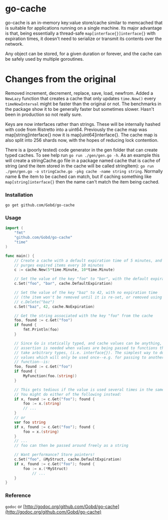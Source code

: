# go-cache

go-cache is an in-memory key:value store/cache similar to memcached that is
suitable for applications running on a single machine. Its major advantage is
that, being essentially a thread-safe `map[interface{}]interface{}` with expiration
times, it doesn't need to serialize or transmit its contents over the network.

Any object can be stored, for a given duration or forever, and the cache can be
safely used by multiple goroutines.

# Changes from the original

Removed increment, decrement, replace, save, load, newfrom. Added a `NewLazy` function
that creates a cache that only updates `time.Now()` every `timeNowInterval`
might be faster than the original or not. The benchmarks in the package show
it to be generally faster but sometimes slower. Hasn't been in production so not really sure.

Keys are now interfaces rather than strings. These will be internally hashed with
code from Ristretto into a uint64. Previously the cache map was map[string]interface{}
now it is map[uint64]interface{}. The cache map is also split into 256 shards now,
with the hopes of reducing lock contention.

There is a (poorly tested) code generator in the gen folder that can create typed caches. To see help
run `go run ./gen/gen.go -h`. As an example this will create a stringCache.go file in a
package named cache that is cache of string (and the item stored in the cache will be called stringItem):
`go run ./gen/gen.go -o stringCache.go -pkg cache -name string string`. Normally name & the item to be cached
can match, but if caching something like `map[string]interface{}` then the name can't match
the item being cached.

### Installation

`go get github.com/Gobd/go-cache`

### Usage

```go
import (
	"fmt"
	"github.com/Gobd/go-cache"
	"time"
)

func main() {
	// Create a cache with a default expiration time of 5 minutes, and which
	// purges expired items every 10 minutes
	c := cache.New(5*time.Minute, 10*time.Minute)

	// Set the value of the key "foo" to "bar", with the default expiration time
	c.Set("foo", "bar", cache.DefaultExpiration)

	// Set the value of the key "baz" to 42, with no expiration time
	// (the item won't be removed until it is re-set, or removed using
	// c.Delete("baz")
	c.Set("baz", 42, cache.NoExpiration)

	// Get the string associated with the key "foo" from the cache
	foo, found := c.Get("foo")
	if found {
		fmt.Println(foo)
	}

	// Since Go is statically typed, and cache values can be anything, type
	// assertion is needed when values are being passed to functions that don't
	// take arbitrary types, (i.e. interface{}). The simplest way to do this for
	// values which will only be used once--e.g. for passing to another
	// function--is:
	foo, found := c.Get("foo")
	if found {
		MyFunction(foo.(string))
	}

	// This gets tedious if the value is used several times in the same function.
	// You might do either of the following instead:
	if x, found := c.Get("foo"); found {
		foo := x.(string)
		// ...
	}
	// or
	var foo string
	if x, found := c.Get("foo"); found {
		foo = x.(string)
	}
	// ...
	// foo can then be passed around freely as a string

	// Want performance? Store pointers!
	c.Set("foo", &MyStruct, cache.DefaultExpiration)
	if x, found := c.Get("foo"); found {
		foo := x.(*MyStruct)
			// ...
	}
}
```

### Reference

`godoc` or [http://godoc.org/github.com/Gobd/go-cache](http://godoc.org/github.com/Gobd/go-cache)
